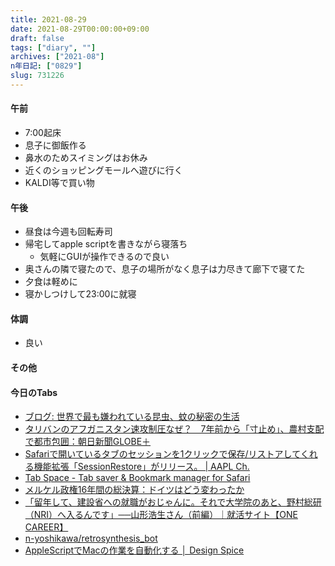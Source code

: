 ```yaml
---
title: 2021-08-29
date: 2021-08-29T00:00:00+09:00
draft: false
tags: ["diary", ""]
archives: ["2021-08"]
n年日記: ["0829"]
slug: 731226
---
```

#### 午前
- 7:00起床
- 息子に御飯作る
- 鼻水のためスイミングはお休み
- 近くのショッピングモールへ遊びに行く
- KALDI等で買い物
#### 午後
- 昼食は今週も回転寿司
- 帰宅してapple scriptを書きながら寝落ち
  - 気軽にGUIが操作できるので良い
- 奥さんの隣で寝たので、息子の場所がなく息子は力尽きて廊下で寝てた
- 夕食は軽めに
- 寝かしつけして23:00に就寝
#### 体調
- 良い
#### その他
#### 今日のTabs
- [ブログ: 世界で最も嫌われている昆虫、蚊の秘密の生活](https://okuranagaimo.blogspot.com/2021/08/blog-post_29.html?m=1)
- [タリバンのアフガニスタン速攻制圧なぜ？　7年前から「寸止め」、農村支配で都市包囲：朝日新聞GLOBE＋](https://globe.asahi.com/article/14426582)
- [Safariで開いているタブのセッションを1クリックで保存/リストアしてくれる機能拡張「SessionRestore」がリリース。 | AAPL Ch.](https://applech2.com/archives/20190521-sessionrestore-save-and-restore-tab-sessions-for-safari.html)
- [Tab Space - Tab saver & Bookmark manager for Safari](https://mytab.space/)
- [メルケル政権16年間の総決算：ドイツはどう変わったか](https://doitsudayori.blogspot.com/2021/08/16.html?m=1)
- [「留年して、建設省への就職がおじゃんに。それで大学院のあと、野村総研（NRI）へ入るんです」──山形浩生さん（前編）｜就活サイト【ONE CAREER】](https://www.onecareer.jp/articles/2683)
- [n-yoshikawa/retrosynthesis_bot](https://github.com/n-yoshikawa/retrosynthesis_bot)
- [AppleScriptでMacの作業を自動化する │ Design Spice](https://design-spice.com/2021/04/21/applescript/)
